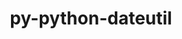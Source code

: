 ---
title: "py-python-dateutil"
layout: cache
categories: [package, develop-2023-10-15]
meta: {"versions": ["2.8.2"], "compilers": ["apple-clang@=14.0.0", "gcc@=11.1.0", "gcc@=11.3.0", "gcc@=11.4.0", "gcc@=7.5.0", "gcc@=9.4.0", "oneapi@=2023.2.1"], "oss": ["ubuntu18.04", "ubuntu20.04", "ubuntu22.04", "ventura"], "platforms": ["darwin", "linux"], "targets": ["aarch64", "neoverse_v1", "ppc64le", "x86_64_v3"], "stacks": ["data-vis-sdk", "e4s", "e4s-neoverse_v1", "e4s-oneapi", "e4s-power", "e4s-rocm-external", "ml-darwin-aarch64-mps", "ml-linux-x86_64-cpu", "ml-linux-x86_64-cuda", "ml-linux-x86_64-rocm", "radiuss", "root"], "num_specs": 22, "num_specs_by_stack": {"ml-darwin-aarch64-mps": 1, "root": 22, "radiuss": 1, "e4s-neoverse_v1": 3, "e4s-power": 4, "data-vis-sdk": 2, "e4s-rocm-external": 1, "e4s": 5, "e4s-oneapi": 3, "ml-linux-x86_64-cpu": 3, "ml-linux-x86_64-cuda": 3, "ml-linux-x86_64-rocm": 2}}
spec_details: [{"hash": "bq5yhzillbqak44lzvzsovlyzhx57v6a", "compiler": "apple-clang@=14.0.0", "versions": ["2.8.2"], "os": "ventura", "platform": "darwin", "target": "aarch64", "variants": ["build_system=python_pip"], "stacks": ["ml-darwin-aarch64-mps", "root"], "size": "-", "tarball": "https://binaries.spack.io/releases/develop-2023-10-15/build_cache/darwin-ventura-aarch64/apple-clang-14.0.0/py-python-dateutil-2.8.2/darwin-ventura-aarch64-apple-clang-14.0.0-py-python-dateutil-2.8.2-bq5yhzillbqak44lzvzsovlyzhx57v6a.spack"}, {"hash": "iy5yyrqmlenwuwkcile7il3gkoor4wu4", "compiler": "gcc@=7.5.0", "versions": ["2.8.2"], "os": "ubuntu18.04", "platform": "linux", "target": "x86_64_v3", "variants": ["build_system=python_pip"], "stacks": ["radiuss", "root"], "size": "-", "tarball": "https://binaries.spack.io/releases/develop-2023-10-15/build_cache/linux-ubuntu18.04-x86_64_v3/gcc-7.5.0/py-python-dateutil-2.8.2/linux-ubuntu18.04-x86_64_v3-gcc-7.5.0-py-python-dateutil-2.8.2-iy5yyrqmlenwuwkcile7il3gkoor4wu4.spack"}, {"hash": "mqm2urguq4a6y26h4xcoxs6qhd6aiizx", "compiler": "gcc@=11.4.0", "versions": ["2.8.2"], "os": "ubuntu20.04", "platform": "linux", "target": "neoverse_v1", "variants": ["build_system=python_pip"], "stacks": ["e4s-neoverse_v1", "root"], "size": "-", "tarball": "https://binaries.spack.io/releases/develop-2023-10-15/build_cache/linux-ubuntu20.04-neoverse_v1/gcc-11.4.0/py-python-dateutil-2.8.2/linux-ubuntu20.04-neoverse_v1-gcc-11.4.0-py-python-dateutil-2.8.2-mqm2urguq4a6y26h4xcoxs6qhd6aiizx.spack"}, {"hash": "umg2qcwkallf7ifkbawu6fppx6cgc5gr", "compiler": "gcc@=11.4.0", "versions": ["2.8.2"], "os": "ubuntu20.04", "platform": "linux", "target": "neoverse_v1", "variants": ["build_system=python_pip"], "stacks": ["e4s-neoverse_v1", "root"], "size": "-", "tarball": "https://binaries.spack.io/releases/develop-2023-10-15/build_cache/linux-ubuntu20.04-neoverse_v1/gcc-11.4.0/py-python-dateutil-2.8.2/linux-ubuntu20.04-neoverse_v1-gcc-11.4.0-py-python-dateutil-2.8.2-umg2qcwkallf7ifkbawu6fppx6cgc5gr.spack"}, {"hash": "hzkkuwpfbou65lusr2lfemfpdnuyz7im", "compiler": "gcc@=11.4.0", "versions": ["2.8.2"], "os": "ubuntu20.04", "platform": "linux", "target": "neoverse_v1", "variants": ["build_system=python_pip"], "stacks": ["e4s-neoverse_v1", "root"], "size": "-", "tarball": "https://binaries.spack.io/releases/develop-2023-10-15/build_cache/linux-ubuntu20.04-neoverse_v1/gcc-11.4.0/py-python-dateutil-2.8.2/linux-ubuntu20.04-neoverse_v1-gcc-11.4.0-py-python-dateutil-2.8.2-hzkkuwpfbou65lusr2lfemfpdnuyz7im.spack"}, {"hash": "jobfdondzfljkrccci2auxw6wn3f45os", "compiler": "gcc@=9.4.0", "versions": ["2.8.2"], "os": "ubuntu20.04", "platform": "linux", "target": "ppc64le", "variants": ["build_system=python_pip"], "stacks": ["e4s-power", "root"], "size": "-", "tarball": "https://binaries.spack.io/releases/develop-2023-10-15/build_cache/linux-ubuntu20.04-ppc64le/gcc-9.4.0/py-python-dateutil-2.8.2/linux-ubuntu20.04-ppc64le-gcc-9.4.0-py-python-dateutil-2.8.2-jobfdondzfljkrccci2auxw6wn3f45os.spack"}, {"hash": "icugonkmka5roqvfyejrsxmbgemuxrb4", "compiler": "gcc@=9.4.0", "versions": ["2.8.2"], "os": "ubuntu20.04", "platform": "linux", "target": "ppc64le", "variants": ["build_system=python_pip"], "stacks": ["e4s-power", "root"], "size": "-", "tarball": "https://binaries.spack.io/releases/develop-2023-10-15/build_cache/linux-ubuntu20.04-ppc64le/gcc-9.4.0/py-python-dateutil-2.8.2/linux-ubuntu20.04-ppc64le-gcc-9.4.0-py-python-dateutil-2.8.2-icugonkmka5roqvfyejrsxmbgemuxrb4.spack"}, {"hash": "m6thfb3fm2uqjzlwb6duecxdmbcqmvrc", "compiler": "gcc@=9.4.0", "versions": ["2.8.2"], "os": "ubuntu20.04", "platform": "linux", "target": "ppc64le", "variants": ["build_system=python_pip"], "stacks": ["e4s-power", "root"], "size": "-", "tarball": "https://binaries.spack.io/releases/develop-2023-10-15/build_cache/linux-ubuntu20.04-ppc64le/gcc-9.4.0/py-python-dateutil-2.8.2/linux-ubuntu20.04-ppc64le-gcc-9.4.0-py-python-dateutil-2.8.2-m6thfb3fm2uqjzlwb6duecxdmbcqmvrc.spack"}, {"hash": "maqec266finpg5hcqpzoudiky6avrall", "compiler": "gcc@=9.4.0", "versions": ["2.8.2"], "os": "ubuntu20.04", "platform": "linux", "target": "ppc64le", "variants": ["build_system=python_pip"], "stacks": ["e4s-power", "root"], "size": "-", "tarball": "https://binaries.spack.io/releases/develop-2023-10-15/build_cache/linux-ubuntu20.04-ppc64le/gcc-9.4.0/py-python-dateutil-2.8.2/linux-ubuntu20.04-ppc64le-gcc-9.4.0-py-python-dateutil-2.8.2-maqec266finpg5hcqpzoudiky6avrall.spack"}, {"hash": "ntnvk5fygnfn46ufklvoyd7dimt7w73x", "compiler": "gcc@=11.1.0", "versions": ["2.8.2"], "os": "ubuntu20.04", "platform": "linux", "target": "x86_64_v3", "variants": ["build_system=python_pip"], "stacks": ["data-vis-sdk", "root"], "size": "-", "tarball": "https://binaries.spack.io/releases/develop-2023-10-15/build_cache/linux-ubuntu20.04-x86_64_v3/gcc-11.1.0/py-python-dateutil-2.8.2/linux-ubuntu20.04-x86_64_v3-gcc-11.1.0-py-python-dateutil-2.8.2-ntnvk5fygnfn46ufklvoyd7dimt7w73x.spack"}, {"hash": "vwyaqmleh2yz3hrkq75hptu4loloe7vj", "compiler": "gcc@=11.1.0", "versions": ["2.8.2"], "os": "ubuntu20.04", "platform": "linux", "target": "x86_64_v3", "variants": ["build_system=python_pip"], "stacks": ["data-vis-sdk", "root"], "size": "-", "tarball": "https://binaries.spack.io/releases/develop-2023-10-15/build_cache/linux-ubuntu20.04-x86_64_v3/gcc-11.1.0/py-python-dateutil-2.8.2/linux-ubuntu20.04-x86_64_v3-gcc-11.1.0-py-python-dateutil-2.8.2-vwyaqmleh2yz3hrkq75hptu4loloe7vj.spack"}, {"hash": "xmzpxmjj6dst5jaw5rkhwdkqygxp4myq", "compiler": "gcc@=11.4.0", "versions": ["2.8.2"], "os": "ubuntu20.04", "platform": "linux", "target": "x86_64_v3", "variants": ["build_system=python_pip"], "stacks": ["e4s-rocm-external", "e4s", "root"], "size": "-", "tarball": "https://binaries.spack.io/releases/develop-2023-10-15/build_cache/linux-ubuntu20.04-x86_64_v3/gcc-11.4.0/py-python-dateutil-2.8.2/linux-ubuntu20.04-x86_64_v3-gcc-11.4.0-py-python-dateutil-2.8.2-xmzpxmjj6dst5jaw5rkhwdkqygxp4myq.spack"}, {"hash": "bjhzmrhi47iqiwewh65ldxspujmuhpvh", "compiler": "gcc@=11.4.0", "versions": ["2.8.2"], "os": "ubuntu20.04", "platform": "linux", "target": "x86_64_v3", "variants": ["build_system=python_pip"], "stacks": ["e4s", "root"], "size": "-", "tarball": "https://binaries.spack.io/releases/develop-2023-10-15/build_cache/linux-ubuntu20.04-x86_64_v3/gcc-11.4.0/py-python-dateutil-2.8.2/linux-ubuntu20.04-x86_64_v3-gcc-11.4.0-py-python-dateutil-2.8.2-bjhzmrhi47iqiwewh65ldxspujmuhpvh.spack"}, {"hash": "nrdr2w5q4afectejd6da36iwexjw37pi", "compiler": "gcc@=11.4.0", "versions": ["2.8.2"], "os": "ubuntu20.04", "platform": "linux", "target": "x86_64_v3", "variants": ["build_system=python_pip"], "stacks": ["e4s", "root"], "size": "-", "tarball": "https://binaries.spack.io/releases/develop-2023-10-15/build_cache/linux-ubuntu20.04-x86_64_v3/gcc-11.4.0/py-python-dateutil-2.8.2/linux-ubuntu20.04-x86_64_v3-gcc-11.4.0-py-python-dateutil-2.8.2-nrdr2w5q4afectejd6da36iwexjw37pi.spack"}, {"hash": "2xoove6ezy7c2xqpyvzrbj444lbgweq5", "compiler": "gcc@=11.4.0", "versions": ["2.8.2"], "os": "ubuntu20.04", "platform": "linux", "target": "x86_64_v3", "variants": ["build_system=python_pip"], "stacks": ["e4s", "root"], "size": "-", "tarball": "https://binaries.spack.io/releases/develop-2023-10-15/build_cache/linux-ubuntu20.04-x86_64_v3/gcc-11.4.0/py-python-dateutil-2.8.2/linux-ubuntu20.04-x86_64_v3-gcc-11.4.0-py-python-dateutil-2.8.2-2xoove6ezy7c2xqpyvzrbj444lbgweq5.spack"}, {"hash": "bohuem2e4sysckeljkf7cl7bpyfu5ozj", "compiler": "gcc@=11.4.0", "versions": ["2.8.2"], "os": "ubuntu20.04", "platform": "linux", "target": "x86_64_v3", "variants": ["build_system=python_pip"], "stacks": ["e4s", "root"], "size": "-", "tarball": "https://binaries.spack.io/releases/develop-2023-10-15/build_cache/linux-ubuntu20.04-x86_64_v3/gcc-11.4.0/py-python-dateutil-2.8.2/linux-ubuntu20.04-x86_64_v3-gcc-11.4.0-py-python-dateutil-2.8.2-bohuem2e4sysckeljkf7cl7bpyfu5ozj.spack"}, {"hash": "2baaaklstgnwu2ypcebxndimryeroxaz", "compiler": "oneapi@=2023.2.1", "versions": ["2.8.2"], "os": "ubuntu20.04", "platform": "linux", "target": "x86_64_v3", "variants": ["build_system=python_pip"], "stacks": ["e4s-oneapi", "root"], "size": "-", "tarball": "https://binaries.spack.io/releases/develop-2023-10-15/build_cache/linux-ubuntu20.04-x86_64_v3/oneapi-2023.2.1/py-python-dateutil-2.8.2/linux-ubuntu20.04-x86_64_v3-oneapi-2023.2.1-py-python-dateutil-2.8.2-2baaaklstgnwu2ypcebxndimryeroxaz.spack"}, {"hash": "alaqjzkj6onk2mzn54vrego2egcdiuda", "compiler": "oneapi@=2023.2.1", "versions": ["2.8.2"], "os": "ubuntu20.04", "platform": "linux", "target": "x86_64_v3", "variants": ["build_system=python_pip"], "stacks": ["e4s-oneapi", "root"], "size": "-", "tarball": "https://binaries.spack.io/releases/develop-2023-10-15/build_cache/linux-ubuntu20.04-x86_64_v3/oneapi-2023.2.1/py-python-dateutil-2.8.2/linux-ubuntu20.04-x86_64_v3-oneapi-2023.2.1-py-python-dateutil-2.8.2-alaqjzkj6onk2mzn54vrego2egcdiuda.spack"}, {"hash": "sc3puj2z3i7psxbr6nxmmfzbockqyawk", "compiler": "oneapi@=2023.2.1", "versions": ["2.8.2"], "os": "ubuntu20.04", "platform": "linux", "target": "x86_64_v3", "variants": ["build_system=python_pip"], "stacks": ["e4s-oneapi", "root"], "size": "-", "tarball": "https://binaries.spack.io/releases/develop-2023-10-15/build_cache/linux-ubuntu20.04-x86_64_v3/oneapi-2023.2.1/py-python-dateutil-2.8.2/linux-ubuntu20.04-x86_64_v3-oneapi-2023.2.1-py-python-dateutil-2.8.2-sc3puj2z3i7psxbr6nxmmfzbockqyawk.spack"}, {"hash": "w4ke33xys6ffo37wchpzxzg5s6x4gury", "compiler": "gcc@=11.3.0", "versions": ["2.8.2"], "os": "ubuntu22.04", "platform": "linux", "target": "x86_64_v3", "variants": ["build_system=python_pip"], "stacks": ["ml-linux-x86_64-cpu", "ml-linux-x86_64-cuda", "root"], "size": "-", "tarball": "https://binaries.spack.io/releases/develop-2023-10-15/build_cache/linux-ubuntu22.04-x86_64_v3/gcc-11.3.0/py-python-dateutil-2.8.2/linux-ubuntu22.04-x86_64_v3-gcc-11.3.0-py-python-dateutil-2.8.2-w4ke33xys6ffo37wchpzxzg5s6x4gury.spack"}, {"hash": "aqdm7duuau4b47gkpcyjfombxgjg3w2g", "compiler": "gcc@=11.3.0", "versions": ["2.8.2"], "os": "ubuntu22.04", "platform": "linux", "target": "x86_64_v3", "variants": ["build_system=python_pip"], "stacks": ["ml-linux-x86_64-cpu", "ml-linux-x86_64-cuda", "ml-linux-x86_64-rocm", "root"], "size": "-", "tarball": "https://binaries.spack.io/releases/develop-2023-10-15/build_cache/linux-ubuntu22.04-x86_64_v3/gcc-11.3.0/py-python-dateutil-2.8.2/linux-ubuntu22.04-x86_64_v3-gcc-11.3.0-py-python-dateutil-2.8.2-aqdm7duuau4b47gkpcyjfombxgjg3w2g.spack"}, {"hash": "yddl2q6f5gnqbuddndic4mo6upkirfn6", "compiler": "gcc@=11.3.0", "versions": ["2.8.2"], "os": "ubuntu22.04", "platform": "linux", "target": "x86_64_v3", "variants": ["build_system=python_pip"], "stacks": ["ml-linux-x86_64-cpu", "ml-linux-x86_64-cuda", "ml-linux-x86_64-rocm", "root"], "size": "-", "tarball": "https://binaries.spack.io/releases/develop-2023-10-15/build_cache/linux-ubuntu22.04-x86_64_v3/gcc-11.3.0/py-python-dateutil-2.8.2/linux-ubuntu22.04-x86_64_v3-gcc-11.3.0-py-python-dateutil-2.8.2-yddl2q6f5gnqbuddndic4mo6upkirfn6.spack"}]
---